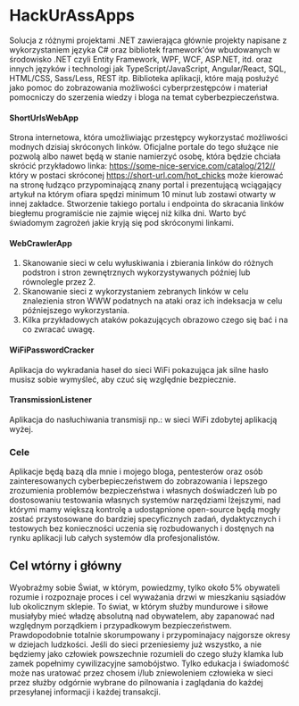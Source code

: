 # HackUrAssApps

Solucja z różnymi projektami .NET zawierająca głównie projekty napisane z wykorzystaniem języka C# oraz bibliotek framework'ów wbudowanych w środowisko .NET czyli Entity Framework, WPF, WCF, ASP.NET, itd. oraz innych języków i technologi jak TypeScript/JavaScript, Angular/React, SQL, HTML/CSS, Sass/Less, REST itp. Biblioteka aplikacji, które mają posłużyć jako pomoc do zobrazowania możliwości cyberprzestępców i materiał pomocniczy do szerzenia wiedzy i bloga na temat cyberbezpieczeństwa. 

#### ShortUrlsWebApp
 
Strona internetowa, która umożliwiając przestępcy wykorzystać możliwości modnych dzisiaj skróconych linków. Oficjalne portale do tego służące nie pozwolą albo nawet będą w stanie namierzyć osobę, która będzie chciała skrócić przykładowo linka: [https://some-nice-service.com/catalog/212/<script>try_get_keystrokes();</script>/][1]  który w postaci skróconej https://short-url.com/hot_chicks może kierować na stronę łudząco przypominającą znany portal i prezentującą wciągający artykuł na którym ofiara spędzi minimum 10 minut lub zostawi otwarty w innej zakładce. Stworzenie takiego portalu i endpointa do skracania linków biegłemu programiście nie zajmie więcej niż kilka dni. Warto być świadomym zagrożeń jakie kryją się pod skróconymi linkami.

#### WebCrawlerApp

1. Skanowanie sieci w celu wyłuskiwania i zbierania linków do różnych podstron i stron zewnętrznych wykorzystywanych później lub równolegle przez 2.
2. Skanowanie sieci z wykorzystaniem zebranych linków w celu znalezienia  stron WWW podatnych na ataki oraz ich indeksacja w celu późniejszego wykorzystania.
3. Kilka przykładowych ataków pokazujących obrazowo czego się bać i na co zwracać uwagę.

#### WiFiPasswordCracker

Aplikacja do wykradania haseł do sieci WiFi pokazująca jak silne hasło musisz sobie wymyśleć, aby czuć się względnie bezpiecznie.

#### TransmissionListener

Aplikacja do nasłuchiwania transmisji np.: w sieci WiFi zdobytej aplikacją wyżej.

### Cele

Aplikacje będą bazą dla mnie i mojego bloga, pentesterów oraz osób zainteresowanych cyberbepieczeństwem do zobrazowania i lepszego zrozumienia problemów bezpieczeństwa i własnych doświadczeń lub po dostosowaniu testowania własnych systemów narzędziami lżejszymi, nad którymi mamy większą kontrolę a udostąpnione open-source będą mogły zostać przystosowane do bardziej specyficznych zadań, dydaktycznych i testowych bez konieczności uczenia się rozbudowanych i dostęnych na rynku aplikacji lub całych systemów dla profesjonalistów. 

## Cel wtórny i główny

Wyobraźmy sobie Świat, w którym, powiedzmy, tylko około 5% obywateli rozumie i rozpoznaje proces i cel  wyważania drzwi w mieszkaniu sąsiadów lub okolicznym sklepie. To świat, w którym służby mundurowe i siłowe musiałyby mieć władzę absolutną nad obywatelem, aby zapanować nad względnym porządkiem i przypadkowym bezpieczeństwem. Prawdopodobnie totalnie skorumpowany i przypominajacy najgorsze okresy w dziejach ludzkości. Jeśli do sieci przeniesiemy już wszystko, a nie będziemy jako człowiek powszechnie rozumieli do czego służy klamka lub zamek popełnimy cywilizacyjne samobójstwo. Tylko edukacja i świadomość może nas uratować przez chosem i/lub zniewoleniem człowieka w sieci przez służby odgórnie wybrane do pilnowania i zaglądania do każdej przesyłanej informacji i każdej transakcji.

[1]: https://pagedout.institute/
